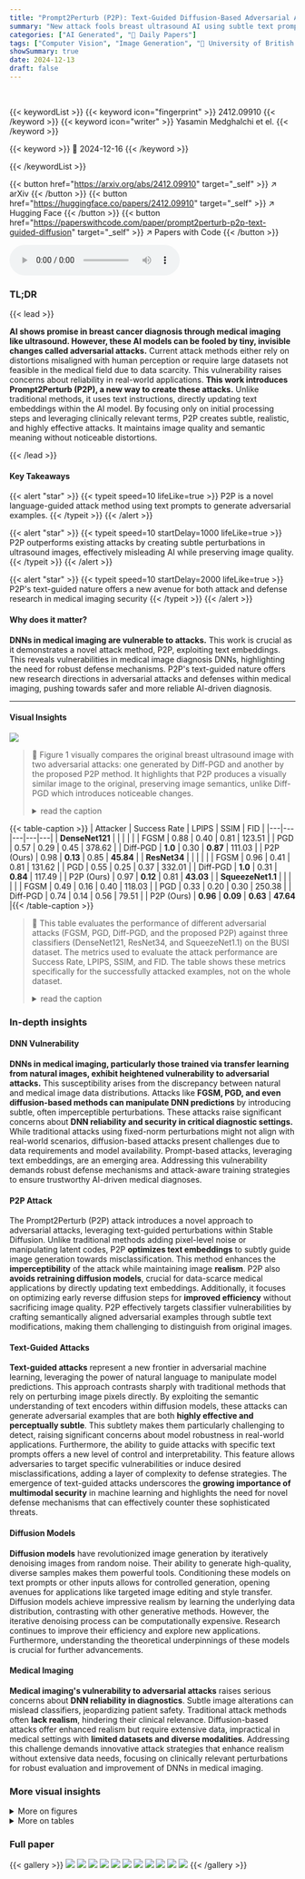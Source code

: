 ```yaml
---
title: "Prompt2Perturb (P2P): Text-Guided Diffusion-Based Adversarial Attacks on Breast Ultrasound Images"
summary: "New attack fools breast ultrasound AI using subtle text prompts."
categories: ["AI Generated", "🤗 Daily Papers"]
tags: ["Computer Vision", "Image Generation", "🏢 University of British Columbia",]
showSummary: true
date: 2024-12-13
draft: false
---
```


<br>

{{< keywordList >}}
{{< keyword icon="fingerprint" >}} 2412.09910 {{< /keyword >}}
{{< keyword icon="writer" >}} Yasamin Medghalchi et el. {{< /keyword >}}
 
{{< keyword >}} 🤗 2024-12-16 {{< /keyword >}}
 
{{< /keywordList >}}

{{< button href="https://arxiv.org/abs/2412.09910" target="_self" >}}
↗ arXiv
{{< /button >}}
{{< button href="https://huggingface.co/papers/2412.09910" target="_self" >}}
↗ Hugging Face
{{< /button >}}
{{< button href="https://paperswithcode.com/paper/prompt2perturb-p2p-text-guided-diffusion" target="_self" >}}
↗ Papers with Code
{{< /button >}}



<audio controls>
    <source src="https://ai-paper-reviewer.com/2412.09910/podcast.wav" type="audio/wav">
    Your browser does not support the audio element.
</audio>


### TL;DR


{{< lead >}}

**AI shows promise in breast cancer diagnosis through medical imaging like ultrasound. However, these AI models can be fooled by tiny, invisible changes called adversarial attacks.**  Current attack methods either rely on distortions misaligned with human perception or require large datasets not feasible in the medical field due to data scarcity. This vulnerability raises concerns about reliability in real-world applications. **This work introduces Prompt2Perturb (P2P), a new way to create these attacks.** Unlike traditional methods, it uses text instructions, directly updating text embeddings within the AI model.  By focusing only on initial processing steps and leveraging clinically relevant terms, P2P creates subtle, realistic, and highly effective attacks. It maintains image quality and semantic meaning without noticeable distortions.

{{< /lead >}}


#### Key Takeaways

{{< alert "star" >}}
{{< typeit speed=10 lifeLike=true >}} P2P is a novel language-guided attack method using text prompts to generate adversarial examples. {{< /typeit >}}
{{< /alert >}}

{{< alert "star" >}}
{{< typeit speed=10 startDelay=1000 lifeLike=true >}} P2P outperforms existing attacks by creating subtle perturbations in ultrasound images, effectively misleading AI while preserving image quality. {{< /typeit >}}
{{< /alert >}}

{{< alert "star" >}}
{{< typeit speed=10 startDelay=2000 lifeLike=true >}} P2P's text-guided nature offers a new avenue for both attack and defense research in medical imaging security {{< /typeit >}}
{{< /alert >}}

#### Why does it matter?
**DNNs in medical imaging are vulnerable to attacks.** This work is crucial as it demonstrates a novel attack method, P2P, exploiting text embeddings. This reveals vulnerabilities in medical image diagnosis DNNs, highlighting the need for robust defense mechanisms. P2P's text-guided nature offers new research directions in adversarial attacks and defenses within medical imaging, pushing towards safer and more reliable AI-driven diagnosis.

------
#### Visual Insights



![](https://arxiv.org/html/2412.09910/extracted/6063652/figures/BUSBRA_figure.png)

> 🔼 Figure 1 visually compares the original breast ultrasound image with two adversarial attacks: one generated by Diff-PGD and another by the proposed P2P method.  It highlights that P2P produces a visually similar image to the original, preserving image semantics, unlike Diff-PGD which introduces noticeable changes.
> <details>
> <summary>read the caption</summary>
> Figure 1: Illustration of P2P in an adversarial attack against Diff-PGD; note there is no exhibited change of image semantics in our method.
> </details>





{{< table-caption >}}
| Attacker | Success Rate | LPIPS | SSIM | FID |
|---|---|---|---|---| 
| **DenseNet121** | | | | | 
| FGSM | 0.88 | 0.40 | 0.81 | 123.51 | 
| PGD | 0.57 | 0.29 | 0.45 | 378.62 | 
| Diff-PGD | **1.0** | 0.30 | **0.87** | 111.03 | 
| P2P (Ours) | 0.98 | **0.13** | 0.85 | **45.84** | 
| **ResNet34** | | | | | 
| FGSM | 0.96 | 0.41 | 0.81 | 131.62 | 
| PGD | 0.55 | 0.25 | 0.37 | 332.01 | 
| Diff-PGD | **1.0** | 0.31 | **0.84** | 117.49 | 
| P2P (Ours) | 0.97 | **0.12** | 0.81 | **43.03** | 
| **SqueezeNet1.1** | | | | | 
| FGSM | 0.49 | 0.16 | 0.40 | 118.03 | 
| PGD | 0.33 | 0.20 | 0.30 | 250.38 | 
| Diff-PGD | 0.74 | 0.14 | 0.56 | 79.51 | 
| P2P (Ours) | **0.96** | **0.09** | **0.63** | **47.64** |{{< /table-caption >}}

> 🔼 This table evaluates the performance of different adversarial attacks (FGSM, PGD, Diff-PGD, and the proposed P2P) against three classifiers (DenseNet121, ResNet34, and SqueezeNet1.1) on the BUSI dataset. The metrics used to evaluate the attack performance are Success Rate, LPIPS, SSIM, and FID.  The table shows these metrics specifically for the successfully attacked examples, not on the whole dataset.
> <details>
> <summary>read the caption</summary>
> Table 1: Evaluation of adversarial attacks on different attack models for BUSI dataset [2] with 3 classifiers. LPIPS, SSIM, and FID are reported on successful attack examples.
> </details>





### In-depth insights


#### DNN Vulnerability
**DNNs in medical imaging, particularly those trained via transfer learning from natural images, exhibit heightened vulnerability to adversarial attacks.** This susceptibility arises from the discrepancy between natural and medical image data distributions. Attacks like **FGSM, PGD, and even diffusion-based methods can manipulate DNN predictions** by introducing subtle, often imperceptible perturbations. These attacks raise significant concerns about **DNN reliability and security in critical diagnostic settings.**  While traditional attacks using fixed-norm perturbations might not align with real-world scenarios, diffusion-based attacks present challenges due to data requirements and model availability.  Prompt-based attacks, leveraging text embeddings, are an emerging area.  Addressing this vulnerability demands robust defense mechanisms and attack-aware training strategies to ensure trustworthy AI-driven medical diagnoses.

#### P2P Attack
The Prompt2Perturb (P2P) attack introduces a novel approach to adversarial attacks, leveraging text-guided perturbations within Stable Diffusion. Unlike traditional methods adding pixel-level noise or manipulating latent codes, P2P **optimizes text embeddings** to subtly guide image generation towards misclassification. This method enhances the **imperceptibility** of the attack while maintaining image **realism**.  P2P also **avoids retraining diffusion models**, crucial for data-scarce medical applications by directly updating text embeddings. Additionally, it focuses on optimizing early reverse diffusion steps for **improved efficiency** without sacrificing image quality. P2P effectively targets classifier vulnerabilities by crafting semantically aligned adversarial examples through subtle text modifications, making them challenging to distinguish from original images.

#### Text-Guided Attacks
**Text-guided attacks** represent a new frontier in adversarial machine learning, leveraging the power of natural language to manipulate model predictions.  This approach contrasts sharply with traditional methods that rely on perturbing image pixels directly. By exploiting the semantic understanding of text encoders within diffusion models, these attacks can generate adversarial examples that are both **highly effective and perceptually subtle**. This subtlety makes them particularly challenging to detect, raising significant concerns about model robustness in real-world applications.  Furthermore, the ability to guide attacks with specific text prompts offers a new level of control and interpretability.  This feature allows adversaries to target specific vulnerabilities or induce desired misclassifications, adding a layer of complexity to defense strategies.  The emergence of text-guided attacks underscores the **growing importance of multimodal security** in machine learning and highlights the need for novel defense mechanisms that can effectively counter these sophisticated threats.

#### Diffusion Models
**Diffusion models** have revolutionized image generation by iteratively denoising images from random noise.  Their ability to generate high-quality, diverse samples makes them powerful tools.  Conditioning these models on text prompts or other inputs allows for controlled generation, opening avenues for applications like targeted image editing and style transfer.  Diffusion models achieve impressive realism by learning the underlying data distribution, contrasting with other generative methods. However, the iterative denoising process can be computationally expensive. Research continues to improve their efficiency and explore new applications.  Furthermore, understanding the theoretical underpinnings of these models is crucial for further advancements.

#### Medical Imaging
**Medical imaging's vulnerability to adversarial attacks** raises serious concerns about **DNN reliability in diagnostics**. Subtle image alterations can mislead classifiers, jeopardizing patient safety.  Traditional attack methods often **lack realism**, hindering their clinical relevance. Diffusion-based attacks offer enhanced realism but require extensive data, impractical in medical settings with **limited datasets and diverse modalities**. Addressing this challenge demands innovative attack strategies that enhance realism without extensive data needs, focusing on clinically relevant perturbations for robust evaluation and improvement of DNNs in medical imaging.


### More visual insights

<details>
<summary>More on figures
</summary>


![](https://arxiv.org/html/2412.09910/extracted/6063652/figures/attackpaper_final_version-1.png)

> 🔼 The figure presents the overall framework of the proposed Prompt2Perturb (P2P) method. It illustrates the integration of a text encoder, Stable Diffusion (a latent diffusion model), and a classifier within the attack pipeline. The workflow begins with a textual prompt input to the text encoder, which generates corresponding text embeddings. These embeddings then condition the Stable Diffusion model, guiding the generation of a perturbed image. This perturbed image subsequently undergoes classification, and the resultant loss guides the update of text embeddings in the pursuit of creating an adversarial example. The text encoder component has trainable parameters while the diffusion model component is frozen in this framework.
> <details>
> <summary>read the caption</summary>
> Figure 2: Overall framework of the proposed method. Image adapted from [36]
> </details>



![](https://arxiv.org/html/2412.09910/extracted/6063652/figures/Perturbations/Perturbation_Figure_color.png)

> 🔼 Figure 3 visually compares different attack methods (FGSM, PGD, Diff-PGD, and the proposed P2P) on a benign image from the BUSI dataset, using DenseNet121 as the classifier. The top row showcases the attacked images generated by each method. The bottom row displays the perturbations for each attack, visualized as the difference between the original image and its corresponding attacked version. Notably, P2P's perturbations appear more subtle and less patterned compared to other methods, suggesting that it introduces less noticeable artifacts while maintaining a natural appearance.
> <details>
> <summary>read the caption</summary>
> Figure 3: Visual comparison of different attack methods on a benign image from the BUSI dataset, using DenseNet121 as the classifier. The second row displays the perturbations, calculated as the difference between the original image and the attacked example.
> </details>



![](https://arxiv.org/html/2412.09910/extracted/6063652/figures/comparison1.png)

> 🔼 The figure shows a comparison of original breast ultrasound images from the BUS-BRA dataset and their corresponding adversarial examples generated by the Prompt2Perturb (P2P) attack method. The images are classified using a DenseNet121 model. The top row displays the original images with green boxes indicating their true diagnostic labels (malignant or benign). The bottom row shows the same images after the P2P attack, with the predicted labels indicated by red boxes. The P2P method successfully alters the predicted labels while maintaining a high degree of visual similarity between the original and attacked images.  The examples effectively demonstrate how the P2P attack can mislead a classifier without introducing noticeable artifacts or unrealistic alterations to the image content, making the attack subtle and difficult to detect.
> <details>
> <summary>read the caption</summary>
> Figure 4: Comparison of original and P2P-attacked ultrasound images from BUS-BRA Dataset, using DenseNet121 as the classifier. The top row shows the original images with their diagnostic labels, while the bottom row displays the same images after applying the P2P attack. Green boxes indicate the true labels, while red boxes show the labels predicted by the classifier after the attack.
> </details>



</details>




<details>
<summary>More on tables
</summary>


{{< table-caption >}}
| Attacker | Success Rate | LPIPS | SSIM | FID |
|---|---|---|---|---| 
| **DenseNet121** | | | | | 
| FGSM | 0.93 | 0.40 | 0.77 | 112.11 |
| PGD | 0.43 | 0.19 | 0.56 | 213.65 |
| Diff-PGD | **1.0** | 0.29 | **0.82** | 90.5 |
| P2P (Ours) | 0.94 | **0.12** | 0.78 | **38.00** |
| **ResNet34** | | | | |
| FGSM | 0.81 | 0.35 | 0.66 | 133.17 |
| PGD | 0.31 | 0.12 | 0.24 | 158.24 |
| Diff-PGD | **1.0** | 0.29 | **0.78** | 100.2 |
| P2P (Ours) | 0.93 | **0.11** | 0.72 | **44.09** |
| **SqueezeNet1.1** | | | | |
| FGSM | 0.69 | 0.16 | 0.77 | 120.14 |
| PGD | 0.43 | 0.26 | 0.40 | 292.99 |
| Diff-PGD | **0.75** | 0.12 | 0.47 | 89.47 |
| P2P (Ours) | 0.74 | **0.08** | **0.49** | **58.60** |{{< /table-caption >}}
> 🔼 This table presents a comparative evaluation of four different adversarial attack methods (FGSM, PGD, Diff-PGD, and the proposed P2P) on three distinct classifier models (DenseNet121, ResNet34, and SqueezeNet1.1). These attacks were applied to breast ultrasound images from the BUS-BRA dataset to assess their effectiveness in misclassifying images while maintaining perceptual similarity. The table reports the success rate of each attack, along with quality metrics including LPIPS (Learned Perceptual Image Patch Similarity), SSIM (Structural Similarity Index Measure), and FID (Fréchet Inception Distance), which measure the perceptual difference, structural similarity, and distribution similarity, respectively, between the attacked and original images.  The metrics are calculated only on successfully attacked examples.  Lower LPIPS and FID, along with higher SSIM, generally indicate better perceptual quality of the adversarial example, meaning it appears more like a real medical ultrasound image.
> <details>
> <summary>read the caption</summary>
> Table 2:  Evaluation of adversarial attacks on different attack models for BUS-BRA dataset [18] with 3 classifiers. LPIPS, SSIM, and FID are reported on successful attack examples.
> </details>

{{< table-caption >}}
| Attacker | Success Rate | LPIPS | SSIM | FID |
|---|---|---|---|---| 
| **DenseNet121** | | | | | 
| FGSM | 0.97 | 0.37 | 0.77 | 103.07 | 
| PGD | 0.17 | 0.07 | 0.11 | 147.84 | 
| Diff-PGD | **1.0** | 0.27 | **0.80** | 81.31 | 
| P2P (Ours) | 0.86 | **0.12** | 0.62 | **27.18** | 
| **ResNet34** | | | | | 
| FGSM | 0.98 | 0.41 | 0.75 | 103.68 | 
| PGD | 0.23 | 0.10 | 0.19 | 135.95 | 
| Diff-PGD | **1.0** | 0.31 | **0.77** | 80.89 | 
| P2P (Ours) | 0.97 | **0.15** | 0.74 | **20.3** | 
| **SqueezeNet1.1** | | | | | 
| FGSM | 0.59 | 0.20 | 0.42 | 72.51 | 
| PGD | 0.16 | 0.14 | 0.19 | 292.21 | 
| Diff-PGD | **0.77** | 0.16 | **0.54** | 32.47 | 
| P2P (Ours) | 0.76 | **0.10** | 0.52 | **23.50** |{{< /table-caption >}}
> 🔼 Table 3 shows the success rate and image quality metrics (LPIPS, SSIM, and FID) of four different adversarial attack methods (FGSM, PGD, Diff-PGD, and P2P) on a breast ultrasound dataset named UDIAT. The table includes results for three different classifiers: DenseNet121, ResNet34, and SqueezeNet. Lower LPIPS and FID scores and higher SSIM scores mean better image quality and less noticeable alterations caused by the attack.
> <details>
> <summary>read the caption</summary>
> Table 3: Evaluation of adversarial attacks on different attack models for UDIAT dataset [62] with 3 classifiers. LPIPS, SSIM, and FID are reported on successful attack examples.
> </details>

{{< table-caption >}}
| a) FGSM | b) PGD |
|---|---| 
| ![FGSM](https://arxiv.org/html/2412.09910/extracted/6063652/figures/TSNE/FGSM_1.png) | ![PGD](https://arxiv.org/html/2412.09910/extracted/6063652/figures/TSNE/PGD_1.png) |
| c) Diff-PGD | d) P2P (Ours) |
| ![Diff-PGD](https://arxiv.org/html/2412.09910/extracted/6063652/figures/TSNE/Diff-PGD_1.png) | ![P2P (Ours)](https://arxiv.org/html/2412.09910/extracted/6063652/figures/TSNE/P2P_1.png) |{{< /table-caption >}}
> 🔼 This table presents the ablation study results for the Prompt2Perturb (P2P) method, comparing different configurations against a baseline. The baseline configuration uses 50 timesteps (T=50) and includes Mean Squared Error (MSE) as part of the loss function.  Each row in the table modifies one component of the baseline, either changing the loss function by removing the MSE term or adjusting the number of diffusion steps (T). The 'Time' column denotes the computational time required to generate an adversarial attack for a single image.
> <details>
> <summary>read the caption</summary>
> Table 4: Comparison of the ablation study on different components of the P2P pipeline. The baseline configuration uses T=50 with MSE in the loss function. In each row, only one component is modified from the baseline. ’Time’ indicates the duration of the generation process for the attack per image.
> </details>

</details>




### Full paper

{{< gallery >}}
<img src="https://ai-paper-reviewer.com/2412.09910/1.png" class="grid-w50 md:grid-w33 xl:grid-w25" />
<img src="https://ai-paper-reviewer.com/2412.09910/2.png" class="grid-w50 md:grid-w33 xl:grid-w25" />
<img src="https://ai-paper-reviewer.com/2412.09910/3.png" class="grid-w50 md:grid-w33 xl:grid-w25" />
<img src="https://ai-paper-reviewer.com/2412.09910/4.png" class="grid-w50 md:grid-w33 xl:grid-w25" />
<img src="https://ai-paper-reviewer.com/2412.09910/5.png" class="grid-w50 md:grid-w33 xl:grid-w25" />
<img src="https://ai-paper-reviewer.com/2412.09910/6.png" class="grid-w50 md:grid-w33 xl:grid-w25" />
<img src="https://ai-paper-reviewer.com/2412.09910/7.png" class="grid-w50 md:grid-w33 xl:grid-w25" />
<img src="https://ai-paper-reviewer.com/2412.09910/8.png" class="grid-w50 md:grid-w33 xl:grid-w25" />
<img src="https://ai-paper-reviewer.com/2412.09910/9.png" class="grid-w50 md:grid-w33 xl:grid-w25" />
<img src="https://ai-paper-reviewer.com/2412.09910/10.png" class="grid-w50 md:grid-w33 xl:grid-w25" />
<img src="https://ai-paper-reviewer.com/2412.09910/11.png" class="grid-w50 md:grid-w33 xl:grid-w25" />
{{< /gallery >}}